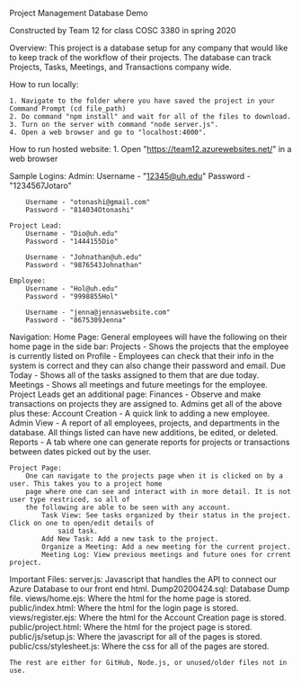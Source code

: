 Project Management Database Demo

Constructed by Team 12 for class COSC 3380 in spring 2020

Overview:
		This project is a database setup for any company that would like to keep track of the workflow of their
	projects. The database can track Projects, Tasks, Meetings, and Transactions company wide.
	
How to run locally:

	1. Navigate to the folder where you have saved the project in your Command Prompt (cd file_path)
	2. Do command "npm install" and wait for all of the files to download.
	3. Turn on the server with command "node server.js".
	4. Open a web browser and go to "localhost:4000".
	
How to run hosted website:
	1. Open "https://team12.azurewebsites.net/" in a web browser
	
Sample Logins:
	Admin:
		Username - "12345@uh.edu"
		Password - "1234567Jotaro"
		
		Username - "otonashi@gmail.com"
		Password - "814034Otonashi"
		
	Project Lead: 
		Username - "Dio@uh.edu"
		Password - "1444155Dio"
		
		Username - "Johnathan@uh.edu"
		Password - "9876543Johnathan"
		
	Employee: 
		Username - "Hol@uh.edu"
		Password - "9998855Hol"
		
		Username - "jenna@jennaswebsite.com"
		Password - "8675309Jenna"
		
Navigation:
	Home Page:
		General employees will have the following on their home page in the side bar:
			Projects - Shows the projects that the employee is currently listed on 
			Profile - Employees can check that their info in the system is correct and they can also change 
				their password and email.
			Due Today - Shows all of the tasks assigned to them that are due today.
			Meetings - Shows all meetings and future meetings for the employee.
		Project Leads get an additional page:
			Finances - Observe and make transactions on projects they are assigned to.
		Admins get all of the above plus these:
			Account Creation - A quick link to adding a new employee.
			Admin View - A report of all employees, projects, and departments in the database. All things 
				listed can have new additions, be edited, or deleted.
			Reports - A tab where one can generate reports for projects or transactions between dates picked
				out by the user.
	
	Project Page:
		One can navigate to the projects page when it is clicked on by a user. This takes you to a project home 
		page where one can see and interact with in more detail. It is not user type restriced, so all of
		the following are able to be seen with any account.
			Task View: See tasks organized by their status in the project. Click on one to open/edit details of 
				said task.
			Add New Task: Add a new task to the project.
			Organize a Meeting: Add a new meeting for the current project.
			Meeting Log: View previous meetings and future ones for crrent project.
			
Important Files: 
	server.js: Javascript that handles the API to connect our Azure Database to our front end html.
	Dump20200424.sql: Database Dump file.
	views/home.ejs: Where the html for the home page is stored.
	public/index.html: Where the html for the login page is stored.
	views/register.ejs: Where the html for the Account Creation page is stored.
	public/project.html: Where the html for the project page is stored.
	public/js/setup.js: Where the javascript for all of the pages is stored.
	public/css/stylesheet.js: Where the css for all of the pages are stored.
	
	
	The rest are either for GitHub, Node.js, or unused/older files not in use.